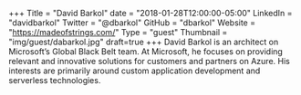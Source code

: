 +++
Title = "David Barkol"
date = "2018-01-28T12:00:00-05:00"
LinkedIn = "davidbarkol"
Twitter = "@dbarkol"
GitHub = "dbarkol"
Website = "https://madeofstrings.com/"
Type = "guest"
Thumbnail = "img/guest/dabarkol.jpg"
draft=true
+++
David Barkol is an architect on Microsoft’s Global Black Belt team. At Microsoft, he focuses on providing relevant and innovative solutions for customers and partners on Azure. His interests are primarily around custom application development and serverless technologies. 
